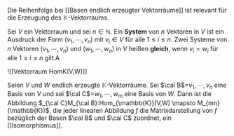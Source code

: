 
Die Reihenfolge bei [[Basen endlich erzeugter Vektorräume]] ist relevant für die Erzeugung des $\mathbb{K}$-Vektorraums.

Sei $V$ ein Vektorraum und sei $n \in \mathbb{N}$.
Ein **System** von $n$ Vektoren in $V$ ist ein Ausdruck der Form $(v_{1}, \dotsb , v_{n})$ mit $v_{i} \in V$ für alle $1 \leq i \leq n$. Zwei Systeme von $n$ Vektoren $(v_{1}, \dotsb , v_{n})$ und $(w_{1}, \dotsb , w_{n})$ in $V$ heißen **gleich**, wenn $v_{i}=w_{i}$ für alle $1 \leq i \leq n$  gilt.A

![[Vektorraum HomK(V,W)]]

Seien $V$ und $W$ endlich erzeugte $\mathbb{K}$-Vektorräume.
Sei $\cal B$=$v_{1}, \dotsb, v_{n}$ eine Basis von $V$ und sei $\cal C$=$w_{1}, \dotsb, w_{m}$ eine Basis von $W$.
Dann ist die Abbildung $_{\cal C}M_{\cal B}:Hom_{\mathbb{K}}(V,W) \mapsto M_{mn}(\mathbb{K})$, die jeder linearen Abbildung $f$ die Matrixdarstellung von $f$ bezüglich der Basen $\cal B$ und $\cal C$ zuordnet, ein [[Isomorphismus]].